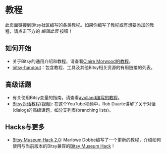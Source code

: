 # 教程

此页面链接到Bitsy社区编写的各类教程。如果你编写了教程或有想要添加的教程，请点击下方的 *编辑此页* 按钮！

## 如何开始

- 关于Bitsy的通用介绍和教程，请查看[Claire Morwood的教程](https://www.shimmerwitch.space/bitsyTutorial.html)。
- [bitsy-handout](https://rahji.github.io/bitsy-handout/web/)：包含教程、工具及其他Bitsy相关资源的有用链接的列表。

## 高级话题

- 有关使用Bitsy变量的指南，请查看[ayolland编写的教程](https://ayolland.itch.io/trevor/devlog/29520/bitsy-variables-a-tutorial)。
- [Bitsy对话教程(视频)](https://youtu.be/pbz1hWEJelc): 在这个YouTube视频中，Rob Duarte讲解了关于对话(dialog)的高级话题，如分支列表(branching lists)。

## Hacks与更多

- [Bitsy Museum Hack 2.0](https://itch.io/blog/515981/bitsy-museum-hack-20): Marlowe Dobbe编写了一个更新的教程，介绍如何使用与当前版本的Bitsy兼容的[Bitsy Museum Hack](https://odd-hours.itch.io/bitsy-museum-hack)！
